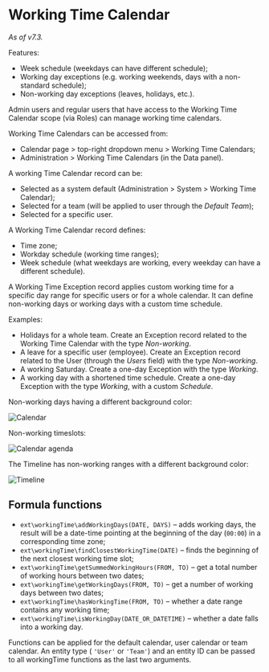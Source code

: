 # Working Time Calendar

*As of v7.3.*

Features:

* Week schedule (weekdays can have different schedule);
* Working day exceptions (e.g. working weekends, days with a non-standard schedule);
* Non-working day exceptions (leaves, holidays, etc.).

Admin users and regular users that have access to the Working Time Calendar scope (via Roles) can manage working time calendars.

Working Time Calendars can be accessed from:

* Calendar page > top-right dropdown menu > Working Time Calendars;
* Administration > Working Time Calendars (in the Data panel).

A working Time Calendar record can be:

* Selected as a system default (Administration > System > Working Time Calendar);
* Selected for a team (will be applied to user through the *Default Team*);
* Selected for a specific user.

A Working Time Calendar record defines:

* Time zone;
* Workday schedule (working time ranges);
* Week schedule (what weekdays are working, every weekday can have a different schedule).

A Working Time Exception record applies custom working time for a specific day range for specific users or for a whole calendar. It can define non-working days or working days with a custom time schedule.

Examples:

* Holidays for a whole team. Create an Exception record related to the Working Time Calendar with the type *Non-working*.
* A leave for a specific user (employee). Create an Exception record related to the User (through the *Users* field) with the type *Non-working*.
* A working Saturday. Create a one-day Exception with the type *Working*.
* A working day with a shortened time schedule. Create a one-day Exception with the type *Working*, with a custom *Schedule*.

Non-working days having a different background color:

![Calendar](https://raw.githubusercontent.com/espocrm/documentation/master/docs/_static/images/user-guide/working-time-calendar/1.png)

Non-working timeslots:

![Calendar agenda](https://raw.githubusercontent.com/espocrm/documentation/master/docs/_static/images/user-guide/working-time-calendar/2.png)

The Timeline has non-working ranges with a different background color:

![Timeline](https://raw.githubusercontent.com/espocrm/documentation/master/docs/_static/images/user-guide/working-time-calendar/3.png)

## Formula functions

* `ext\workingTime\addWorkingDays(DATE, DAYS)` – adds working days, the result will be a date-time pointing at the beginning of the day  (`00:00`) in a corresponding time zone;
* `ext\workingTime\findClosestWorkingTime(DATE)` – finds the beginning of the next closest working time slot;
* `ext\workingTime\getSummedWorkingHours(FROM, TO)` – get a total number of working hours between two dates;
* `ext\workingTime\getWorkingDays(FROM, TO)` – get a number of working days between two dates;
* `ext\workingTime\hasWorkingTime(FROM, TO)` – whether a date range contains any working time;
* `ext\workingTime\isWorkingDay(DATE_OR_DATETIME)` – whether a date falls into a working day.

Functions can be applied for the default calendar, user calendar or team calendar. An entity type ( `'User'` or `'Team'`) and an entity ID can be passed to all workingTime functions as the last two arguments.
